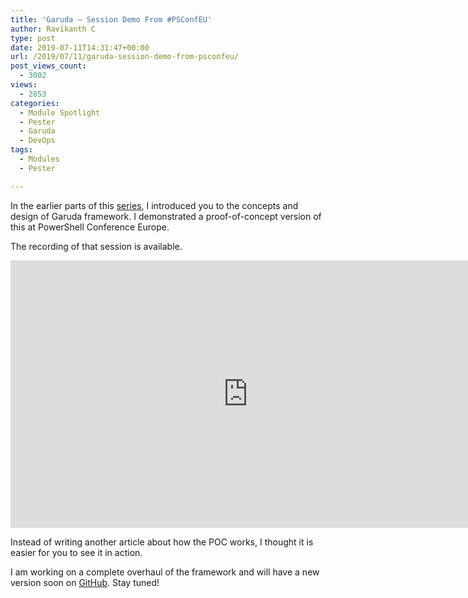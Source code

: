 ```yaml
---
title: 'Garuda – Session Demo From #PSConfEU'
author: Ravikanth C
type: post
date: 2019-07-11T14:31:47+00:00
url: /2019/07/11/garuda-session-demo-from-psconfeu/
post_views_count:
  - 3002
views:
  - 2853
categories:
  - Module Spotlight
  - Pester
  - Garuda
  - DevOps
tags:
  - Modules
  - Pester

---
```

In the earlier parts of this [series](/categories/garuda), I introduced you to the concepts and design of Garuda framework. I demonstrated a proof-of-concept version of this at PowerShell Conference Europe. 

The recording of that session is available.

<div class="wp-block-embed__wrapper">
  <iframe width="760" height="428" src="https://www.youtube.com/embed/uSimQ7n-130?feature=oembed" frameborder="0" allow="accelerometer; autoplay; encrypted-media; gyroscope; picture-in-picture" allowfullscreen></iframe>
</div></figure> 

Instead of writing another article about how the POC works, I thought it is easier for you to see it in action.

I am working on a complete overhaul of the framework and will have a new version soon on [GitHub](https://github.com/rchaganti/garuda). Stay tuned!